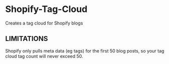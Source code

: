 # Shopify-Tag-Cloud
Creates a tag cloud for Shopify blogs



<h2>LIMITATIONS</h2>
Shopify only pulls meta data (eg tags) for the first 50 blog posts, so your tag cloud tag count will never exceed 50.
